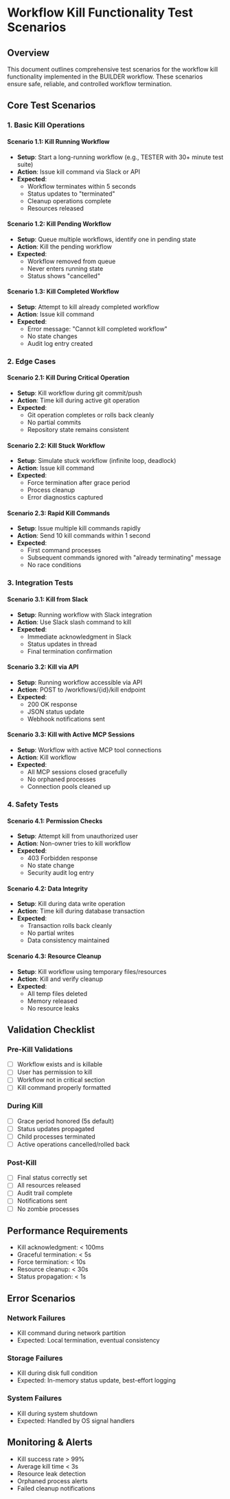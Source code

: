 # Workflow Kill Functionality Test Scenarios

## Overview

This document outlines comprehensive test scenarios for the workflow kill functionality implemented in the BUILDER workflow. These scenarios ensure safe, reliable, and controlled workflow termination.

## Core Test Scenarios

### 1. Basic Kill Operations

#### Scenario 1.1: Kill Running Workflow
- **Setup**: Start a long-running workflow (e.g., TESTER with 30+ minute test suite)
- **Action**: Issue kill command via Slack or API
- **Expected**: 
  - Workflow terminates within 5 seconds
  - Status updates to "terminated"
  - Cleanup operations complete
  - Resources released

#### Scenario 1.2: Kill Pending Workflow
- **Setup**: Queue multiple workflows, identify one in pending state
- **Action**: Kill the pending workflow
- **Expected**: 
  - Workflow removed from queue
  - Never enters running state
  - Status shows "cancelled"

#### Scenario 1.3: Kill Completed Workflow
- **Setup**: Attempt to kill already completed workflow
- **Action**: Issue kill command
- **Expected**: 
  - Error message: "Cannot kill completed workflow"
  - No state changes
  - Audit log entry created

### 2. Edge Cases

#### Scenario 2.1: Kill During Critical Operation
- **Setup**: Kill workflow during git commit/push
- **Action**: Time kill during active git operation
- **Expected**: 
  - Git operation completes or rolls back cleanly
  - No partial commits
  - Repository state remains consistent

#### Scenario 2.2: Kill Stuck Workflow
- **Setup**: Simulate stuck workflow (infinite loop, deadlock)
- **Action**: Issue kill command
- **Expected**: 
  - Force termination after grace period
  - Process cleanup
  - Error diagnostics captured

#### Scenario 2.3: Rapid Kill Commands
- **Setup**: Issue multiple kill commands rapidly
- **Action**: Send 10 kill commands within 1 second
- **Expected**: 
  - First command processes
  - Subsequent commands ignored with "already terminating" message
  - No race conditions

### 3. Integration Tests

#### Scenario 3.1: Kill from Slack
- **Setup**: Running workflow with Slack integration
- **Action**: Use Slack slash command to kill
- **Expected**: 
  - Immediate acknowledgment in Slack
  - Status updates in thread
  - Final termination confirmation

#### Scenario 3.2: Kill via API
- **Setup**: Running workflow accessible via API
- **Action**: POST to /workflows/{id}/kill endpoint
- **Expected**: 
  - 200 OK response
  - JSON status update
  - Webhook notifications sent

#### Scenario 3.3: Kill with Active MCP Sessions
- **Setup**: Workflow with active MCP tool connections
- **Action**: Kill workflow
- **Expected**: 
  - All MCP sessions closed gracefully
  - No orphaned processes
  - Connection pools cleaned up

### 4. Safety Tests

#### Scenario 4.1: Permission Checks
- **Setup**: Attempt kill from unauthorized user
- **Action**: Non-owner tries to kill workflow
- **Expected**: 
  - 403 Forbidden response
  - No state change
  - Security audit log entry

#### Scenario 4.2: Data Integrity
- **Setup**: Kill during data write operation
- **Action**: Time kill during database transaction
- **Expected**: 
  - Transaction rolls back cleanly
  - No partial writes
  - Data consistency maintained

#### Scenario 4.3: Resource Cleanup
- **Setup**: Kill workflow using temporary files/resources
- **Action**: Kill and verify cleanup
- **Expected**: 
  - All temp files deleted
  - Memory released
  - No resource leaks

## Validation Checklist

### Pre-Kill Validations
- [ ] Workflow exists and is killable
- [ ] User has permission to kill
- [ ] Workflow not in critical section
- [ ] Kill command properly formatted

### During Kill
- [ ] Grace period honored (5s default)
- [ ] Status updates propagated
- [ ] Child processes terminated
- [ ] Active operations cancelled/rolled back

### Post-Kill
- [ ] Final status correctly set
- [ ] All resources released
- [ ] Audit trail complete
- [ ] Notifications sent
- [ ] No zombie processes

## Performance Requirements

- Kill acknowledgment: < 100ms
- Graceful termination: < 5s
- Force termination: < 10s
- Resource cleanup: < 30s
- Status propagation: < 1s

## Error Scenarios

### Network Failures
- Kill command during network partition
- Expected: Local termination, eventual consistency

### Storage Failures
- Kill during disk full condition
- Expected: In-memory status update, best-effort logging

### System Failures
- Kill during system shutdown
- Expected: Handled by OS signal handlers

## Monitoring & Alerts

- Kill success rate > 99%
- Average kill time < 3s
- Resource leak detection
- Orphaned process alerts
- Failed cleanup notifications